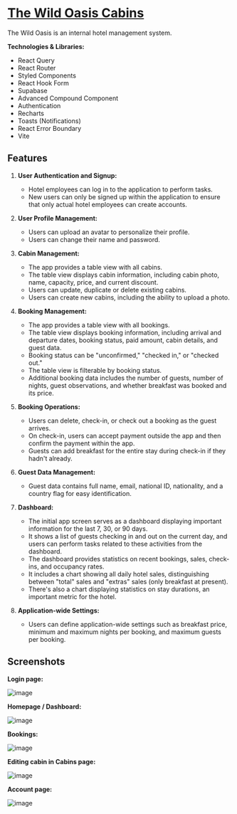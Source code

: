 # [The Wild Oasis Cabins](https://thewildoasiscabins.netlify.app/login) 

The Wild Oasis is an internal hotel management system.

**Technologies & Libraries:**
 * React Query
 * React Router
 * Styled Components
 * React Hook Form
 * Supabase
 * Advanced Compound Component
 * Authentication
 * Recharts
 * Toasts (Notifications)
 * React Error Boundary
 * Vite

## Features

1. **User Authentication and Signup:**
   - Hotel employees can log in to the application to perform tasks.
   - New users can only be signed up within the application to ensure that only actual hotel employees can create accounts.

2. **User Profile Management:**
   - Users can upload an avatar to personalize their profile.
   - Users can change their name and password.

3. **Cabin Management:**
   - The app provides a table view with all cabins.
   - The table view displays cabin information, including cabin photo, name, capacity, price, and current discount.
   - Users can update, duplicate or delete existing cabins.
   - Users can create new cabins, including the ability to upload a photo.

4. **Booking Management:**
   - The app provides a table view with all bookings.
   - The table view displays booking information, including arrival and departure dates, booking status, paid amount, cabin details, and guest data.
   - Booking status can be "unconfirmed," "checked in," or "checked out."
   - The table view is filterable by booking status.
   - Additional booking data includes the number of guests, number of nights, guest observations, and whether breakfast was booked and its price.
 
5. **Booking Operations:**
   - Users can delete, check-in, or check out a booking as the guest arrives.
   - On check-in, users can accept payment outside the app and then confirm the payment within the app.
   - Guests can add breakfast for the entire stay during check-in if they hadn't already.

6. **Guest Data Management:**
   - Guest data contains full name, email, national ID, nationality, and a country flag for easy identification.

7. **Dashboard:**
   - The initial app screen serves as a dashboard displaying important information for the last 7, 30, or 90 days.
   - It shows a list of guests checking in and out on the current day, and users can perform tasks related to these activities from the dashboard.
   - The dashboard provides statistics on recent bookings, sales, check-ins, and occupancy rates.
   - It includes a chart showing all daily hotel sales, distinguishing between "total" sales and "extras" sales (only breakfast at present).
   - There's also a chart displaying statistics on stay durations, an important metric for the hotel.

8. **Application-wide Settings:**
   - Users can define application-wide settings such as breakfast price, minimum and maximum nights per booking, and maximum guests per booking.
  
## Screenshots
**Login page:**
     
![image](https://github.com/Roiben7/thewildoasis/assets/87220798/456491c0-53c3-42a8-923b-894dadc50748)

**Homepage / Dashboard:**

![image](https://github.com/Roiben7/thewildoasis/assets/87220798/655a3b42-1cd4-4eaa-961b-119da55dfab6)

**Bookings:**

![image](https://github.com/Roiben7/thewildoasis/assets/87220798/f75d7cdf-4b3b-4ac7-849f-f720afd42857)

**Editing cabin in Cabins page:**

![image](https://github.com/Roiben7/thewildoasis/assets/87220798/8b947ddc-1839-4b4f-ac9b-0ffa69f4f2f2)

**Account page:**

![image](https://github.com/Roiben7/thewildoasis/assets/87220798/248df872-f626-47b9-8938-9b3f5bf76892)
